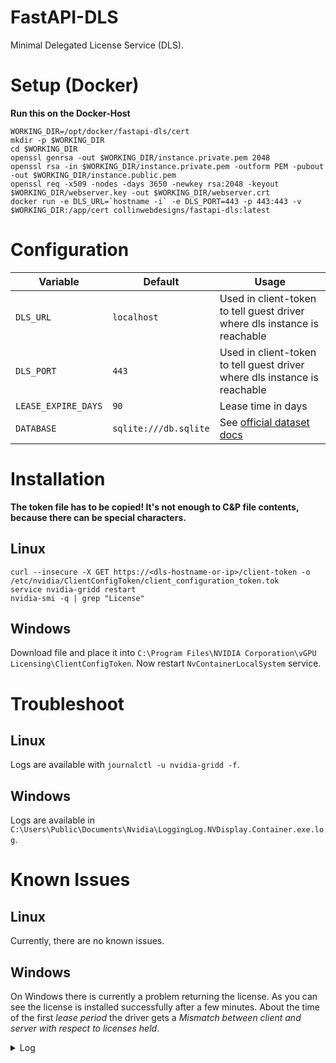 # FastAPI-DLS

Minimal Delegated License Service (DLS).

# Setup (Docker)

**Run this on the Docker-Host**

```shell
WORKING_DIR=/opt/docker/fastapi-dls/cert
mkdir -p $WORKING_DIR
cd $WORKING_DIR
openssl genrsa -out $WORKING_DIR/instance.private.pem 2048 
openssl rsa -in $WORKING_DIR/instance.private.pem -outform PEM -pubout -out $WORKING_DIR/instance.public.pem
openssl req -x509 -nodes -days 3650 -newkey rsa:2048 -keyout  $WORKING_DIR/webserver.key -out $WORKING_DIR/webserver.crt
docker run -e DLS_URL=`hostname -i` -e DLS_PORT=443 -p 443:443 -v $WORKING_DIR:/app/cert collinwebdesigns/fastapi-dls:latest
```

# Configuration

| Variable            | Default               | Usage                                                                                 |
|---------------------|-----------------------|---------------------------------------------------------------------------------------|
| `DLS_URL`           | `localhost`           | Used in client-token to tell guest driver where dls instance is reachable             |
| `DLS_PORT`          | `443`                 | Used in client-token to tell guest driver where dls instance is reachable             |
| `LEASE_EXPIRE_DAYS` | `90`                  | Lease time in days                                                                    |
| `DATABASE`          | `sqlite:///db.sqlite` | See [official dataset docs](https://dataset.readthedocs.io/en/latest/quickstart.html) |

# Installation

**The token file has to be copied! It's not enough to C&P file contents, because there can be special characters.**

## Linux

```shell
curl --insecure -X GET https://<dls-hostname-or-ip>/client-token -o /etc/nvidia/ClientConfigToken/client_configuration_token.tok
service nvidia-gridd restart
nvidia-smi -q | grep "License"
```

## Windows

Download file and place it into `C:\Program Files\NVIDIA Corporation\vGPU Licensing\ClientConfigToken`.
Now restart `NvContainerLocalSystem` service.

# Troubleshoot

## Linux

Logs are available with `journalctl -u nvidia-gridd -f`.

## Windows

Logs are available in `C:\Users\Public\Documents\Nvidia\LoggingLog.NVDisplay.Container.exe.log`.

# Known Issues

## Linux

Currently, there are no known issues.

## Windows

On Windows there is currently a problem returning the license. As you can see the license is installed successfully
after
a few minutes. About the time of the first *lease period* the driver gets a *Mismatch between client and server with
respect to licenses held*.

<details>
  <summary>Log</summary>

```
Tue Dec 20 05:55:52 2022:<2>:NLS initialized
Tue Dec 20 05:55:57 2022:<2>:Mismatch between client and server with respect to licenses held. Returning the licenses
Tue Dec 20 05:55:58 2022:<2>:License returned successfully. (Info: 192.168.178.33)
Tue Dec 20 05:56:20 2022:<2>:Mismatch between client and server with respect to licenses held. Returning the licenses
Tue Dec 20 05:56:21 2022:<2>:License returned successfully. (Info: 192.168.178.33)
Tue Dec 20 05:56:46 2022:<2>:Mismatch between client and server with respect to licenses held. Returning the licenses
Tue Dec 20 05:56:47 2022:<2>:License returned successfully. (Info: 192.168.178.33)
Tue Dec 20 05:56:54 2022:<1>:License renewed successfully. (Info: 192.168.178.33, NVIDIA RTX Virtual Workstation; Expiry: 2022-12-20 5:11:54 GMT)
Tue Dec 20 05:57:17 2022:<2>:Mismatch between client and server with respect to licenses held. Returning the licenses
Tue Dec 20 05:57:18 2022:<2>:License returned successfully. (Info: 192.168.178.33)
Tue Dec 20 05:59:20 2022:<1>:License renewed successfully. (Info: 192.168.178.33, NVIDIA RTX Virtual Workstation; Expiry: 2022-12-20 5:14:20 GMT)
Tue Dec 20 06:01:45 2022:<1>:License renewed successfully. (Info: 192.168.178.33, NVIDIA RTX Virtual Workstation; Expiry: 2022-12-20 5:16:45 GMT)
Tue Dec 20 06:04:10 2022:<1>:License renewed successfully. (Info: 192.168.178.33, NVIDIA RTX Virtual Workstation; Expiry: 2022-12-20 5:19:10 GMT)
```

</details>
